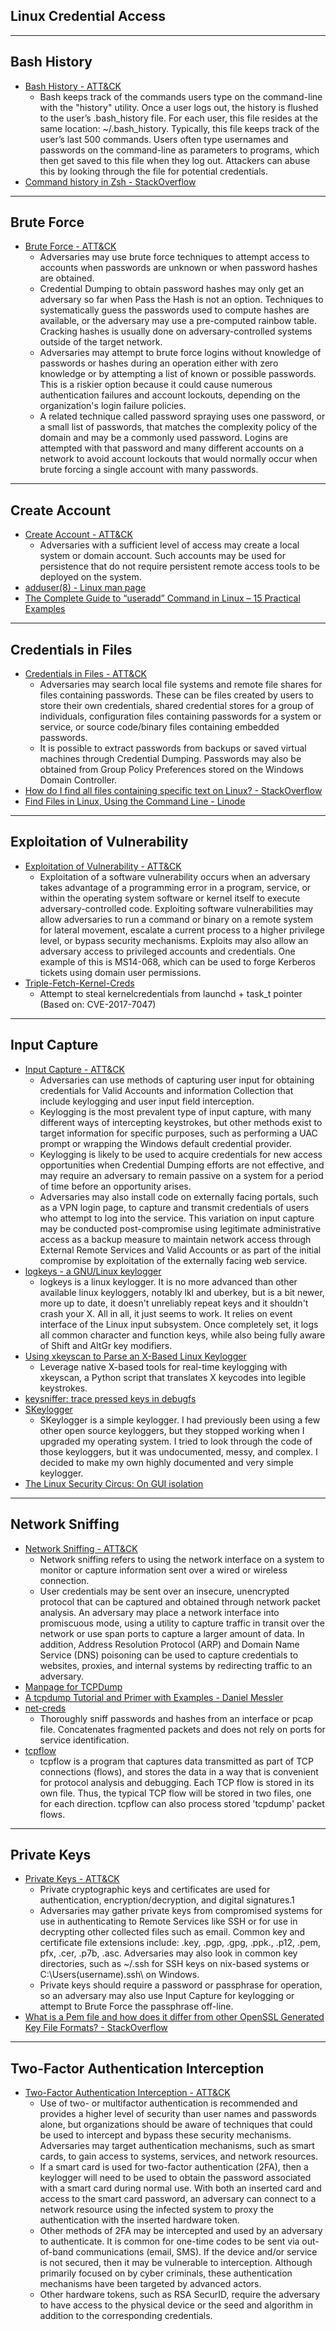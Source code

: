 ## Linux Credential Access


------------------------------- 
## Bash History
* [Bash History - ATT&CK](https://attack.mitre.org/wiki/Technique/T1139)
	* Bash keeps track of the commands users type on the command-line with the "history" utility. Once a user logs out, the history is flushed to the user’s .bash_history file. For each user, this file resides at the same location: ~/.bash_history. Typically, this file keeps track of the user’s last 500 commands. Users often type usernames and passwords on the command-line as parameters to programs, which then get saved to this file when they log out. Attackers can abuse this by looking through the file for potential credentials.
* [Command history in Zsh - StackOverflow](https://unix.stackexchange.com/questions/111718/command-history-in-zsh)





------------------------------- 
## Brute Force
* [Brute Force - ATT&CK](https://attack.mitre.org/wiki/Technique/T1110)
	* Adversaries may use brute force techniques to attempt access to accounts when passwords are unknown or when password hashes are obtained.
	* Credential Dumping to obtain password hashes may only get an adversary so far when Pass the Hash is not an option. Techniques to systematically guess the passwords used to compute hashes are available, or the adversary may use a pre-computed rainbow table. Cracking hashes is usually done on adversary-controlled systems outside of the target network.
	* Adversaries may attempt to brute force logins without knowledge of passwords or hashes during an operation either with zero knowledge or by attempting a list of known or possible passwords. This is a riskier option because it could cause numerous authentication failures and account lockouts, depending on the organization's login failure policies.
	* A related technique called password spraying uses one password, or a small list of passwords, that matches the complexity policy of the domain and may be a commonly used password. Logins are attempted with that password and many different accounts on a network to avoid account lockouts that would normally occur when brute forcing a single account with many passwords.








------------------------------- 
## Create Account
* [Create Account - ATT&CK](https://attack.mitre.org/wiki/Technique/T1136)
	* Adversaries with a sufficient level of access may create a local system or domain account. Such accounts may be used for persistence that do not require persistent remote access tools to be deployed on the system. 
* [adduser(8) - Linux man page](https://linux.die.net/man/8/adduser)
* [The Complete Guide to “useradd” Command in Linux – 15 Practical Examples](https://www.tecmint.com/add-users-in-linux/)




------------------------------- 
## Credentials in Files
* [Credentials in Files - ATT&CK](https://attack.mitre.org/wiki/Technique/T1081)
	* Adversaries may search local file systems and remote file shares for files containing passwords. These can be files created by users to store their own credentials, shared credential stores for a group of individuals, configuration files containing passwords for a system or service, or source code/binary files containing embedded passwords.
	* It is possible to extract passwords from backups or saved virtual machines through Credential Dumping. Passwords may also be obtained from Group Policy Preferences stored on the Windows Domain Controller.
* [How do I find all files containing specific text on Linux? - StackOverflow](https://stackoverflow.com/questions/16956810/how-do-i-find-all-files-containing-specific-text-on-linux)
* [Find Files in Linux, Using the Command Line - Linode](https://www.linode.com/docs/tools-reference/tools/find-files-in-linux-using-the-command-line)






------------------------------- 
## Exploitation of Vulnerability
* [Exploitation of Vulnerability - ATT&CK](https://attack.mitre.org/wiki/Technique/T1068) 
	* Exploitation of a software vulnerability occurs when an adversary takes advantage of a programming error in a program, service, or within the operating system software or kernel itself to execute adversary-controlled code. Exploiting software vulnerabilities may allow adversaries to run a command or binary on a remote system for lateral movement, escalate a current process to a higher privilege level, or bypass security mechanisms. Exploits may also allow an adversary access to privileged accounts and credentials. One example of this is MS14-068, which can be used to forge Kerberos tickets using domain user permissions.
* [Triple-Fetch-Kernel-Creds](https://github.com/coffeebreakerz/Tripple-Fetch-Kernel-Creds)
	* Attempt to steal kernelcredentials from launchd + task_t pointer (Based on: CVE-2017-7047)








------------------------------- 
## Input Capture
* [Input Capture - ATT&CK](https://attack.mitre.org/wiki/Technique/T1056)
	* Adversaries can use methods of capturing user input for obtaining credentials for Valid Accounts and information Collection that include keylogging and user input field interception.
	* Keylogging is the most prevalent type of input capture, with many different ways of intercepting keystrokes, but other methods exist to target information for specific purposes, such as performing a UAC prompt or wrapping the Windows default credential provider.
	* Keylogging is likely to be used to acquire credentials for new access opportunities when Credential Dumping efforts are not effective, and may require an adversary to remain passive on a system for a period of time before an opportunity arises.
	* Adversaries may also install code on externally facing portals, such as a VPN login page, to capture and transmit credentials of users who attempt to log into the service. This variation on input capture may be conducted post-compromise using legitimate administrative access as a backup measure to maintain network access through External Remote Services and Valid Accounts or as part of the initial compromise by exploitation of the externally facing web service.
* [logkeys - a GNU/Linux keylogger](https://github.com/kernc/logkeys)
	* logkeys is a linux keylogger. It is no more advanced than other available linux keyloggers, notably lkl and uberkey, but is a bit newer, more up to date, it doesn't unreliably repeat keys and it shouldn't crash your X. All in all, it just seems to work. It relies on event interface of the Linux input subsystem. Once completely set, it logs all common character and function keys, while also being fully aware of Shift and AltGr key modifiers.
* [Using xkeyscan to Parse an X-Based Linux Keylogger](http://porterhau5.com/blog/xkeyscan-parse-linux-keylogger/)
	* Leverage native X-based tools for real-time keylogging with xkeyscan, a Python script that translates X keycodes into legible keystrokes.
* [keysniffer: trace pressed keys in debugfs](http://tuxdiary.com/2015/10/14/keysniffer/)
* [SKeylogger](https://github.com/gsingh93/simple-key-logger)
	* SKeylogger is a simple keylogger. I had previously been using a few other open source keyloggers, but they stopped working when I upgraded my operating system. I tried to look through the code of those keyloggers, but it was undocumented, messy, and complex. I decided to make my own highly documented and very simple keylogger.
* [The Linux Security Circus: On GUI isolation](https://theinvisiblethings.blogspot.com/2011/04/linux-security-circus-on-gui-isolation.html)




------------------------------- 
## Network Sniffing
* [Network Sniffing - ATT&CK](https://attack.mitre.org/wiki/Technique/T1040)
	* Network sniffing refers to using the network interface on a system to monitor or capture information sent over a wired or wireless connection.
	* User credentials may be sent over an insecure, unencrypted protocol that can be captured and obtained through network packet analysis. An adversary may place a network interface into promiscuous mode, using a utility to capture traffic in transit over the network or use span ports to capture a larger amount of data. In addition, Address Resolution Protocol (ARP) and Domain Name Service (DNS) poisoning can be used to capture credentials to websites, proxies, and internal systems by redirecting traffic to an adversary. 
* [Manpage for TCPDump](http://www.tcpdump.org/tcpdump_man.html)
* [A tcpdump Tutorial and Primer with Examples - Daniel Messler](https://danielmiessler.com/study/tcpdump/)
* [net-creds](https://github.com/DanMcInerney/net-creds)
	* Thoroughly sniff passwords and hashes from an interface or pcap file. Concatenates fragmented packets and does not rely on ports for service identification.
* [tcpflow](https://github.com/simsong/tcpflow)
	* tcpflow is a program that captures data transmitted as part of TCP connections (flows), and stores the data in a way that is convenient for protocol analysis and debugging. Each TCP flow is stored in its own file. Thus, the typical TCP flow will be stored in two files, one for each direction. tcpflow can also process stored 'tcpdump' packet flows.




------------------------------- 
## Private Keys
* [Private Keys - ATT&CK](https://attack.mitre.org/wiki/Technique/T1145)
	* Private cryptographic keys and certificates are used for authentication, encryption/decryption, and digital signatures.1
	* Adversaries may gather private keys from compromised systems for use in authenticating to Remote Services like SSH or for use in decrypting other collected files such as email. Common key and certificate file extensions include: .key, .pgp, .gpg, .ppk., .p12, .pem, pfx, .cer, .p7b, .asc. Adversaries may also look in common key directories, such as ~/.ssh for SSH keys on nix-based systems or C:\Users\(username)\.ssh\ on Windows.
	* Private keys should require a password or passphrase for operation, so an adversary may also use Input Capture for keylogging or attempt to Brute Force the passphrase off-line. 
* [What is a Pem file and how does it differ from other OpenSSL Generated Key File Formats? - StackOverflow](https://serverfault.com/questions/9708/what-is-a-pem-file-and-how-does-it-differ-from-other-openssl-generated-key-file)



------------------------------- 
## Two-Factor Authentication Interception
* [Two-Factor Authentication Interception - ATT&CK](https://attack.mitre.org/wiki/Technique/T1111)
	* Use of two- or multifactor authentication is recommended and provides a higher level of security than user names and passwords alone, but organizations should be aware of techniques that could be used to intercept and bypass these security mechanisms. Adversaries may target authentication mechanisms, such as smart cards, to gain access to systems, services, and network resources.
	* If a smart card is used for two-factor authentication (2FA), then a keylogger will need to be used to obtain the password associated with a smart card during normal use. With both an inserted card and access to the smart card password, an adversary can connect to a network resource using the infected system to proxy the authentication with the inserted hardware token.
	* Other methods of 2FA may be intercepted and used by an adversary to authenticate. It is common for one-time codes to be sent via out-of-band communications (email, SMS). If the device and/or service is not secured, then it may be vulnerable to interception. Although primarily focused on by cyber criminals, these authentication mechanisms have been targeted by advanced actors.
	* Other hardware tokens, such as RSA SecurID, require the adversary to have access to the physical device or the seed and algorithm in addition to the corresponding credentials. 









